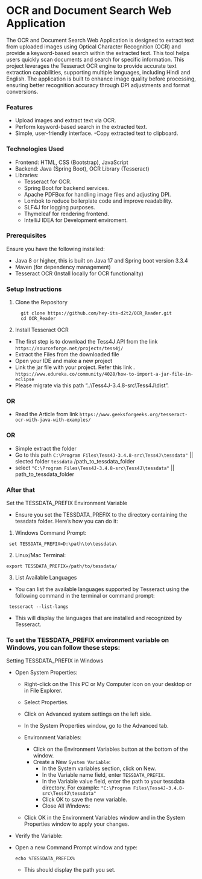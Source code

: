 # OCR and Document Search Web Application
The OCR and Document Search Web Application is designed to extract text from uploaded images using Optical Character Recognition (OCR) and provide a keyword-based search within the extracted text. This tool helps users quickly scan documents and search for specific information. This project leverages the Tesseract OCR engine to provide accurate text extraction capabilities, supporting multiple languages, including Hindi and English. The application is built to enhance image quality before processing, ensuring better recognition accuracy through DPI adjustments and format conversions.

### Features
- Upload images and extract text via OCR.
- Perform keyword-based search in the extracted text.
- Simple, user-friendly interface.
 -Copy extracted text to clipboard.
### Technologies Used
- Frontend: HTML, CSS (Bootstrap), JavaScript
- Backend: Java (Spring Boot), OCR Library (Tesseract)
- Libraries:
  - Tesseract for OCR.
  - Spring Boot for backend services.
  - Apache PDFBox for handling image files and adjusting DPI.
  - Lombok to reduce boilerplate code and improve readability.
  - SLF4J for logging purposes.
  - Thymeleaf for rendering frontend.
  - IntelliJ IDEA for Development enviroment.
### Prerequisites
Ensure you have the following installed:
- Java 8 or higher, this is built on Java 17 and Spring boot version 3.3.4
- Maven (for dependency management)
- Tesseract OCR (Install locally for OCR functionality)

### Setup Instructions

1. Clone the Repository

   ```
     git clone https://github.com/hey-its-d2t2/OCR_Reader.git
     cd OCR_Reader
   ```
2. Install Tesseract OCR
 - The first step is to download the Tess4J API from the link
    ```https://sourceforge.net/projects/tess4j/```
 - Extract the Files from the downloaded file 
 - Open your IDE and make a new project
 - Link the jar file with your project. Refer this link .
    ```https://www.edureka.co/community/4028/how-to-import-a-jar-file-in-eclipse```   
 - Please migrate via this path “..\Tess4J-3.4.8-src\Tess4J\dist”.
 ### OR
  - Read the Article from link
     ````https://www.geeksforgeeks.org/tesseract-ocr-with-java-with-examples/````
 ### OR
  - Simple extract the folder
  - Go to this path ```C:\Program Files\Tess4J-3.4.8-src\Tess4J\tessdata"``` || slected folder `tessdata` /path_to_tessdata_folder
  - select ```"C:\Program Files\Tess4J-3.4.8-src\Tess4J\tessdata"``` || path_to_tessdata_folder
### After that

Set the TESSDATA_PREFIX Environment Variable

- Ensure you set the TESSDATA_PREFIX to the directory containing the tessdata folder. Here’s how you can do it:

 1. Windows Command Prompt:
  ```
   set TESSDATA_PREFIX=D:\path\to\tessdata\
  ```
2. Linux/Mac Terminal:
  ```
  export TESSDATA_PREFIX=/path/to/tessdata/
  ```
3. List Available Languages
 
  - You can list the available languages supported by Tesseract using the following command in the terminal or command prompt:
  ```
   tesseract --list-langs
  ```
 - This will display the languages that are installed and recognized by Tesseract.

### To set the TESSDATA_PREFIX environment variable on Windows, you can follow these steps:

Setting TESSDATA_PREFIX in Windows

- Open System Properties:
  - Right-click on the This PC or My Computer icon on your desktop or in File Explorer.
  - Select Properties.
  - Click on Advanced system settings on the left side.
  - In the System Properties window, go to the Advanced tab.
  - Environment Variables:
    - Click on the Environment Variables button at the bottom of the window.
    - Create a New `System Variable`:
      - In the System variables section, click on New.
      - In the Variable name field, enter `TESSDATA_PREFIX`.
      - In the Variable value field, enter the path to your tessdata directory. For example:
       ```"C:\Program Files\Tess4J-3.4.8-src\Tess4J\tessdata"```
      - Click OK to save the new variable.
      - Close All Windows:

  - Click OK in the Environment Variables window and in the System Properties window to apply your changes.
- Verify the Variable:
- Open a new Command Prompt window and type:
  
   ```
   echo %TESSDATA_PREFIX%
   ```
   - This should display the path you set.
 
